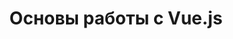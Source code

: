---
metaTitle: Основы работы с Vue.js
metaDescription: Узнайте базовые концепции и принципы работы с Vue.js для создания интерактивных веб-приложений
title: Основы работы с Vue.js
---